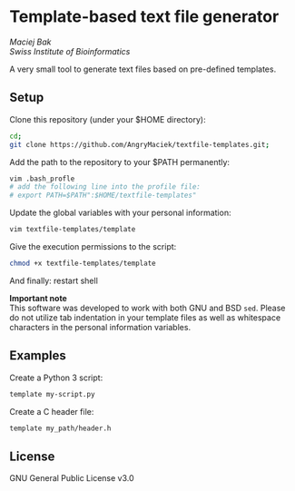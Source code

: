 # Template-based text file generator

*Maciej Bak  
Swiss Institute of Bioinformatics*

A very small tool to generate text files based on pre-defined templates.

## Setup

Clone this repository (under your $HOME directory):
```bash
cd;
git clone https://github.com/AngryMaciek/textfile-templates.git;
```

Add the path to the repository to your $PATH permanently:
```bash
vim .bash_profle
# add the following line into the profile file:
# export PATH=$PATH":$HOME/textfile-templates"
```
Update the global variables with your personal information:
```bash
vim textfile-templates/template
```

Give the execution permissions to the script:
```bash
chmod +x textfile-templates/template
```

And finally: restart shell


**Important note**  
This software was developed to work with both GNU and BSD `sed`.
Please do not utilize tab indentation in your template files as
well as whitespace characters
in the personal information variables.

## Examples

Create a Python 3 script:
```bash
template my-script.py
```

Create a C header file:
```bash
template my_path/header.h
```

## License

GNU General Public License v3.0